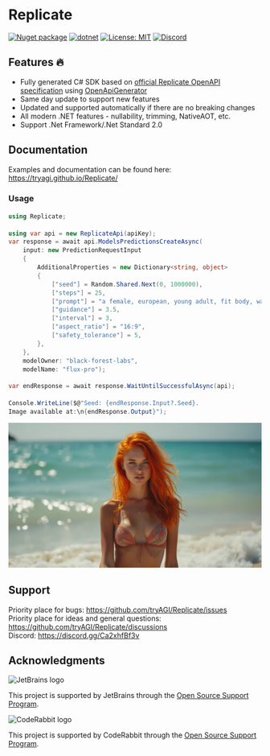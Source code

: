 # Replicate

[![Nuget package](https://img.shields.io/nuget/vpre/tryAGI.Replicate)](https://www.nuget.org/packages/tryAGI.Replicate/)
[![dotnet](https://github.com/tryAGI/Replicate/actions/workflows/dotnet.yml/badge.svg?branch=main)](https://github.com/tryAGI/Replicate/actions/workflows/dotnet.yml)
[![License: MIT](https://img.shields.io/github/license/tryAGI/Replicate)](https://github.com/tryAGI/Replicate/blob/main/LICENSE.txt)
[![Discord](https://img.shields.io/discord/1115206893015662663?label=Discord&logo=discord&logoColor=white&color=d82679)](https://discord.gg/Ca2xhfBf3v)

## Features 🔥
- Fully generated C# SDK based on [official Replicate OpenAPI specification](https://api.replicate.com/openapi.json) using [OpenApiGenerator](https://github.com/HavenDV/OpenApiGenerator)
- Same day update to support new features
- Updated and supported automatically if there are no breaking changes
- All modern .NET features - nullability, trimming, NativeAOT, etc.
- Support .Net Framework/.Net Standard 2.0

## Documentation
Examples and documentation can be found here: https://tryagi.github.io/Replicate/

### Usage
```csharp
using Replicate;

using var api = new ReplicateApi(apiKey);
var response = await api.ModelsPredictionsCreateAsync(
    input: new PredictionRequestInput
    {
        AdditionalProperties = new Dictionary<string, object>
        {
            ["seed"] = Random.Shared.Next(0, 1000000),
            ["steps"] = 25,
            ["prompt"] = "a female, european, young adult, fit body, wavy acid orange hair, wearing open swimsuit, sea in the background.",
            ["guidance"] = 3.5,
            ["interval"] = 3,
            ["aspect_ratio"] = "16:9",
            ["safety_tolerance"] = 5,
        },
    },
    modelOwner: "black-forest-labs",
    modelName: "flux-pro");
        
var endResponse = await response.WaitUntilSuccessfulAsync(api);

Console.WriteLine($@"Seed: {endResponse.Input?.Seed}.
Image available at:\n{endResponse.Output}");
```
![output](assets/output.webp)

## Support

Priority place for bugs: https://github.com/tryAGI/Replicate/issues  
Priority place for ideas and general questions: https://github.com/tryAGI/Replicate/discussions  
Discord: https://discord.gg/Ca2xhfBf3v  

## Acknowledgments

![JetBrains logo](https://resources.jetbrains.com/storage/products/company/brand/logos/jetbrains.png)

This project is supported by JetBrains through the [Open Source Support Program](https://jb.gg/OpenSourceSupport).

![CodeRabbit logo](https://opengraph.githubassets.com/1c51002d7d0bbe0c4fd72ff8f2e58192702f73a7037102f77e4dbb98ac00ea8f/marketplace/coderabbitai)

This project is supported by CodeRabbit through the [Open Source Support Program](https://github.com/marketplace/coderabbitai).